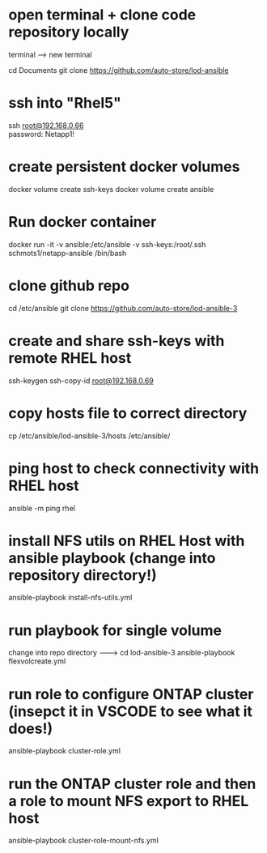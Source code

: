 

# open terminal + clone code repository locally
terminal --> new terminal 

cd Documents
git clone https://github.com/auto-store/lod-ansible

# ssh into "Rhel5"
ssh root@192.168.0.66   
password: Netapp1!

# create persistent docker volumes
docker volume create ssh-keys
docker volume create ansible

# Run docker container
docker run -it -v ansible:/etc/ansible -v ssh-keys:/root/.ssh schmots1/netapp-ansible /bin/bash

# clone github repo
cd /etc/ansible
git clone https://github.com/auto-store/lod-ansible-3

# create and share ssh-keys with remote RHEL host
ssh-keygen 
ssh-copy-id root@192.168.0.69

# copy hosts file to correct directory
cp /etc/ansible/lod-ansible-3/hosts /etc/ansible/

# ping host to check connectivity with RHEL host 
ansible -m ping rhel

# install NFS utils on RHEL Host with ansible playbook  (change into repository directory!)
ansible-playbook install-nfs-utils.yml

# run playbook for single volume
change into repo directory ---> cd lod-ansible-3
ansible-playbook flexvolcreate.yml

# run role to configure ONTAP cluster (insepct it in VSCODE to see what it does!)
ansible-playbook cluster-role.yml 

# run the ONTAP cluster role and then a role to mount NFS export to RHEL host
ansible-playbook cluster-role-mount-nfs.yml

